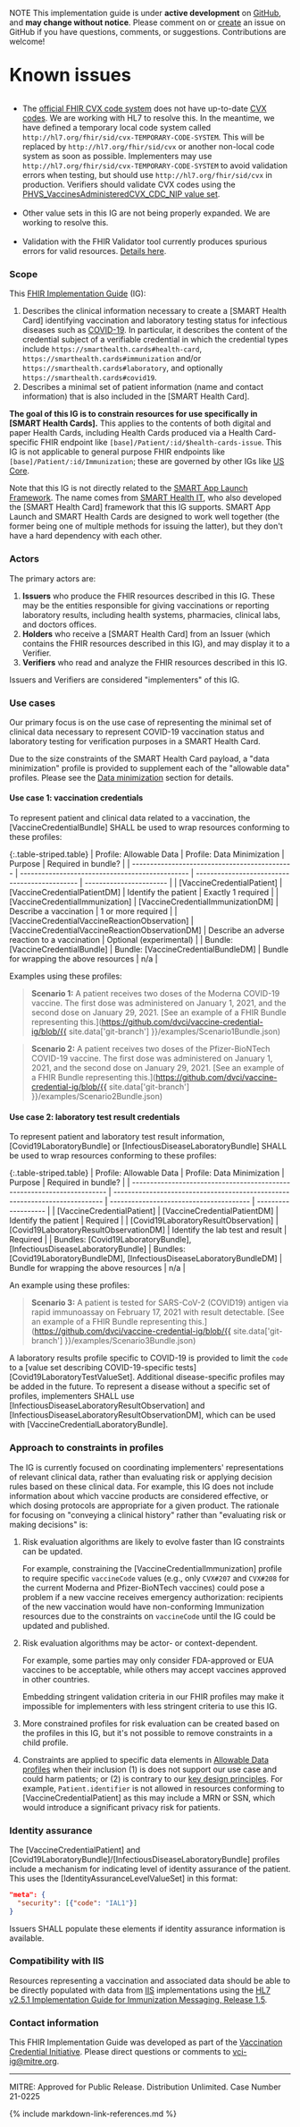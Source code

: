 <span class="label label-danger">NOTE</span> This implementation guide is under **active development** on [GitHub](https://github.com/dvci/vaccine-credential-ig/issues), and **may change without notice**. Please comment on or [create](https://github.com/dvci/vaccine-credential-ig/issues/new) an issue on GitHub if you have questions, comments, or suggestions. Contributions are welcome!

<div class="alert alert-info" role="alert" markdown="1">
<p style="font-size: 2rem;"><strong>Known issues</strong></p>

* The [official FHIR CVX code system](https://terminology.hl7.org/2.0.0/CodeSystem-v2-0292.html) does not have up-to-date [CVX codes](https://phinvads.cdc.gov/vads/ViewValueSet.action?id=6F408928-7C62-EB11-819A-005056ABE2F0). We are working with HL7 to resolve this. In the meantime, we have defined a temporary local code system called `http://hl7.org/fhir/sid/cvx-TEMPORARY-CODE-SYSTEM`. This will be replaced by `http://hl7.org/fhir/sid/cvx` or another non-local code system as soon as possible. Implementers may use `http://hl7.org/fhir/sid/cvx-TEMPORARY-CODE-SYSTEM` to avoid validation errors when testing, but should use `http://hl7.org/fhir/sid/cvx` in production. Verifiers should validate CVX codes using the [PHVS_VaccinesAdministeredCVX_CDC_NIP value set](https://phinvads.cdc.gov/vads/ViewValueSet.action?oid=2.16.840.1.114222.4.11.934).<br><br>
* Other value sets in this IG are not being properly expanded. We are working to resolve this.<br><br>
* Validation with the FHIR Validator tool currently produces spurious errors for valid resources. [Details here](conformance.html#validation).

</div>

### Scope

This [FHIR Implementation Guide](https://www.hl7.org/fhir/implementationguide.html) (IG):

1. Describes the clinical information necessary to create a [SMART Health Card] identifying vaccination and laboratory testing status for infectious diseases such as [COVID-19](https://www.cdc.gov/coronavirus/2019-ncov/index.html). In particular, it describes the content of the credential subject of a verifiable credential in which the credential types include `https://smarthealth.cards#health-card`, `https://smarthealth.cards#immunization` and/or `https://smarthealth.cards#laboratory`, and optionally `https://smarthealth.cards#covid19`.
2. Describes a minimal set of patient information (name and contact information) that is also included in the [SMART Health Card].

**The goal of this IG is to constrain resources for use specifically in [SMART Health Cards].** This applies to the contents of both digital and paper Health Cards, including Health Cards produced via a Health Card-specific FHIR endpoint like `[base]/Patient/:id/$health-cards-issue`. This IG is not applicable to general purpose FHIR endpoints like `[base]/Patient/:id/Immunization`; these are governed by other IGs like [US Core](https://www.hl7.org/fhir/us/core/StructureDefinition-us-core-immunization.html).

Note that this IG is not directly related to the [SMART App Launch Framework](http://www.hl7.org/fhir/smart-app-launch/). The name comes from [SMART Health IT](https://smarthealthit.org/), who also developed the [SMART Health Card] framework that this IG supports. SMART App Launch and SMART Health Cards are designed to work well together (the former being one of multiple methods for issuing the latter), but they don't have a hard dependency with each other.

### Actors

The primary actors are:

1. **Issuers** who produce the FHIR resources described in this IG. These may be the entities responsible for giving vaccinations or reporting laboratory results, including health systems, pharmacies, clinical labs, and doctors offices.
1. **Holders** who receive a [SMART Health Card] from an Issuer (which contains the FHIR resources described in this IG), and may display it to a Verifier.
1. **Verifiers** who read and analyze the FHIR resources described in this IG.

Issuers and Verifiers are considered "implementers" of this IG.

### Use cases

Our primary focus is on the use case of representing the minimal set of clinical data necessary to represent COVID-19 vaccination status and laboratory testing for verification purposes in a SMART Health Card.

Due to the size constraints of the SMART Health Card payload, a "data minimization" profile is provided to supplement each of the "allowable data" profiles. Please see the [Data minimization](conformance.html#data-minimization) section for details.

#### Use case 1: vaccination credentials

To represent patient and clinical data related to a vaccination, the [VaccineCredentialBundle] SHALL be used to wrap resources conforming to these profiles:

{:.table-striped.table}
| Profile: Allowable Data                       | Profile: Data Minimization                      | Purpose                                       | Required in bundle?     |
| --------------------------------------------- | ----------------------------------------------- | --------------------------------------------- | ----------------------- |
| [VaccineCredentialPatient]                    | [VaccineCredentialPatientDM]                    | Identify the patient                          | Exactly 1 required      |
| [VaccineCredentialImmunization]               | [VaccineCredentialImmunizationDM]               | Describe a vaccination                        | 1 or more required      |
| [VaccineCredentialVaccineReactionObservation] | [VaccineCredentialVaccineReactionObservationDM] | Describe an adverse reaction to a vaccination | Optional (experimental) |
| Bundle: [VaccineCredentialBundle]             | Bundle: [VaccineCredentialBundleDM]             | Bundle for wrapping the above resources       | n/a                     |

Examples using these profiles:

> **Scenario 1:** A patient receives two doses of the Moderna COVID-19 vaccine. The first dose was administered on January 1, 2021, and the second dose on January 29, 2021. [See an example of a FHIR Bundle representing this.](https://github.com/dvci/vaccine-credential-ig/blob/{{ site.data['git-branch'] }}/examples/Scenario1Bundle.json)

> **Scenario 2:** A patient receives two doses of the Pfizer-BioNTech COVID-19 vaccine. The first dose was administered on January 1, 2021, and the second dose on January 29, 2021. [See an example of a FHIR Bundle representing this.](https://github.com/dvci/vaccine-credential-ig/blob/{{ site.data['git-branch'] }}/examples/Scenario2Bundle.json)


#### Use case 2: laboratory test result credentials

To represent patient and laboratory test result information, [Covid19LaboratoryBundle] or [InfectiousDiseaseLaboratoryBundle] SHALL be used to wrap resources conforming to these profiles:

{:.table-striped.table}
| Profile: Allowable Data                                                 | Profile: Data Minimization                                                  | Purpose                                 | Required in bundle? |
| ----------------------------------------------------------------------- | --------------------------------------------------------------------------- | --------------------------------------- | ------------------- |
| [VaccineCredentialPatient]                                              | [VaccineCredentialPatientDM]                                                | Identify the patient                    | Required            |
| [Covid19LaboratoryResultObservation]                                    | [Covid19LaboratoryResultObservationDM]                                      | Identify the lab test and result        | Required            |
| Bundles: [Covid19LaboratoryBundle], [InfectiousDiseaseLaboratoryBundle] | Bundles: [Covid19LaboratoryBundleDM], [InfectiousDiseaseLaboratoryBundleDM] | Bundle for wrapping the above resources | n/a                 |

An example using these profiles:

> **Scenario 3:** A patient is tested for SARS-CoV-2 (COVID19) antigen via rapid immunoassay on February 17, 2021 with result detectable. [See an example of a FHIR Bundle representing this.](https://github.com/dvci/vaccine-credential-ig/blob/{{ site.data['git-branch'] }}/examples/Scenario3Bundle.json)

A laboratory results profile specific to COVID-19 is provided to limit the `code` to a [value set describing COVID-19-specific tests][Covid19LaboratoryTestValueSet]. Additional disease-specific profiles may be added in the future. To represent a disease without a specific set of profiles, implementers SHALL use [InfectiousDiseaseLaboratoryResultObservation] and [InfectiousDiseaseLaboratoryResultObservationDM], which can be used with [VaccineCredentialLaboratoryBundle].

### Approach to constraints in profiles

The IG is currently focused on coordinating implementers' representations of relevant clinical data, rather than evaluating risk or applying decision rules based on these clinical data. For example, this IG does not include information about which vaccine products are considered effective, or which dosing protocols are appropriate for a given product. The rationale for focusing on "conveying a clinical history" rather than "evaluating risk or making decisions" is:

1. Risk evaluation algorithms are likely to evolve faster than IG constraints can be updated.

    For example, constraining the [VaccineCredentialImmunization] profile to require specific `vaccineCode` values (e.g., only `CVX#207` and `CVX#208` for the current Moderna and Pfizer-BioNTech vaccines) could pose a problem if a new vaccine receives emergency authorization: recipients of the new vaccination would have non-conforming Immunization resources due to the constraints on `vaccineCode` until the IG could be updated and published.

1. Risk evaluation algorithms may be actor- or context-dependent.

    For example, some parties may only consider FDA-approved or EUA vaccines to be acceptable, while others may accept vaccines approved in other countries.

    Embedding stringent validation criteria in our FHIR profiles may make it impossible for implementers with less stringent criteria to use this IG.

1. More constrained profiles for risk evaluation can be created based on the profiles in this IG, but it's not possible to remove constraints in a child profile.

1. Constraints are applied to specific data elements in [Allowable Data profiles](conformance.html#data-minimization) when their inclusion (1) is does not support our use case and could harm patients; or (2) is contrary to our [key design principles](https://vci.org/about#key-principles). For example, `Patient.identifier` is not allowed in resources conforming to [VaccineCredentialPatient] as this may include a MRN or SSN, which would introduce a significant privacy risk for patients.

### Identity assurance

The [VaccineCredentialPatient] and [Covid19LaboratoryBundle]/[InfectiousDiseaseLaboratoryBundle] profiles include a mechanism for indicating level of identity assurance of the patient. This uses the [IdentityAssuranceLevelValueSet] in this format:

```json
"meta": {
  "security": [{"code": "IAL1"}]
}
```

Issuers SHALL populate these elements if identity assurance information is available.

### Compatibility with IIS

Resources representing a vaccination and associated data should be able to be directly populated with data from [IIS](https://www.cdc.gov/vaccines/programs/iis/index.html) implementations using the [HL7 v2.5.1 Implementation Guide for Immunization Messaging, Release 1.5](https://repository.immregistries.org/resource/hl7-version-2-5-1-implementation-guide-for-immunization-messaging-release-1-5-1/).

<!--
### Supplemental data dictionary

There is an [Excel data dictionary](data-dictionary/data_dictionary.xlsx) available here. This presents the IG's content in a format that may be more accessible than the default FHIR artifact pages. The Data Dictionary is a Excel spreadsheet that lists data elements and some details about them. If there is a discrepancy between the Data Dictionary and the FHIR artifacts, the FHIR artifacts are taken as the source of truth.

-->

### Contact information

This FHIR Implementation Guide was developed as part of the [Vaccination Credential Initiative](https://vci.org). Please direct questions or comments to [vci-ig@mitre.org](mailto:vci-ig@mitre.org).

----

MITRE: Approved for Public Release. Distribution Unlimited. Case Number 21-0225

{% include markdown-link-references.md %}

<script>
// Move Markdown TOC below alert box for cosmetics
var ref = document.querySelector('div.alert');
var el = document.querySelector('div.markdown-toc');
ref.parentNode.insertBefore(el, ref.nextSibling);
</script>